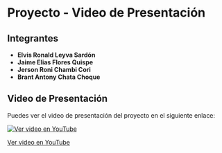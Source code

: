 # Proyecto - Video de Presentación

## Integrantes

- **Elvis Ronald Leyva Sardón**
- **Jaime Elias Flores Quispe**
- **Jerson Roni Chambi Cori**
- **Brant Antony Chata Choque**

## Video de Presentación

Puedes ver el video de presentación del proyecto en el siguiente enlace:

[![Ver video en YouTube](https://img.youtube.com/vi/dX2kPNH0vcY/0.jpg)](https://youtu.be/dX2kPNH0vcY)

[Ver video en YouTube](https://youtu.be/dX2kPNH0vcY)